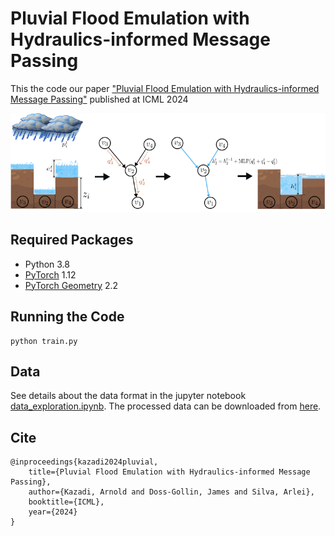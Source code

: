 # Pluvial Flood Emulation with Hydraulics-informed Message Passing  

This the code our paper ["Pluvial Flood Emulation with Hydraulics-informed Message Passing"](https://openreview.net/forum?id=kIHIA6Lr0B&noteId=kIHIA6Lr0B) published at ICML 2024

![Model framework](fig/framework3.png) 



 ## Required Packages
* Python 3.8
* [PyTorch](https://pytorch.org/) 1.12
* [PyTorch Geometry](https://pytorch-geometric.readthedocs.io/) 2.2

## Running the Code 
    python train.py 

## Data 
See details about the data format in the jupyter notebook [data_exploration.ipynb](./data_exploration.ipynb). The  processed data can be downloaded from [here](https://zenodo.org/records/12425639). 


## Cite 
    @inproceedings{kazadi2024pluvial,
        title={Pluvial Flood Emulation with Hydraulics-informed Message Passing},
        author={Kazadi, Arnold and Doss-Gollin, James and Silva, Arlei},
        booktitle={ICML},
        year={2024}
    }

